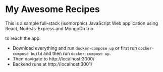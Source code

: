 # My Awesome Recipes

This is a sample full-stack (isomorphic) JavaScript Web application using React, NodeJs-Express and MongoDb trio

to reach the app:

- Download everything and run `docker-compose up` or first run `docker-compose build` and then run `docker-compose up`.
- Then navigate to http://localhost:3000/
- Backend runs at http://localhost:3001/
